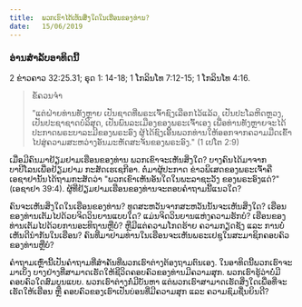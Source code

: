 ```yaml
---
title:  ພວກເຂົາໄດ້ເຫັນສິ່ງໃດໃນເຮືອນຂອງທ່ານ?
date:   15/06/2019
---
```


### ອ່ານສຳລັບອາທິດນີ້
2 ຂ່າວຄາວ 32:25.31; ຣຸດ 1: 14-18; 1 ໂກລິນໂທ 7:12-15; 1 ໂກລິນໂທ 4:16.

> <p>ຂໍ້ຄວນຈຳ</p>
> "ແຕ່ຝ່າຍທ່ານທັງຫຼາຍ ເປັນຊາດທີ່ພຣະເຈົ້າຊົງເລືອກໄວ້ແລ້ວ, ເປັນປະໂລຫິດຫຼວງ, ເປັນປະຊາຊາດບໍລິສຸດ, ເປັນພົນລະເມືອງຂອງພຣະເຈົ້າເອງ ເພື່ອທ່ານທັງຫຼາຍຈະໄດ້ປະກາດພຣະບາລະມີຂອງພຣະອົງ ຜູ້ໄດ້ຊົງເອີ້ນພວກທ່ານໃຫ້ອອກຈາກຄວາມມືດເຂົ້າໄປສູ່ຄວາມສະຫວ່າງອັນມະຫັດສະຈັນຂອງພຣະອົງ." (1 ເປໂຕ 2:9)

ເມື່ອມີຄົນມາຢ້ຽມຢາມເຮືອນຂອງທ່ານ ພວກເຂົາຈະເຫັນສິ່ງໃດ? ບາງຄົນໄດ້ມາຈາກ ບາບີໂລນເພື່ອຢ້ຽມຢາມ ກະສັດເຮເຊກີອາ. ຕໍ່ມາຜູ້ປະກາດ ຂ່າວພິເສດຂອງພຣະເຈົ້າຄື ເອຊາຢານັ້ນໄດ້ຖາມກະສັດວ່າ "ພວກເຂົາເຫັນອັນໃດໃນພະລາຊະວັງ ຂອງພຣະອົງແດ່?" (ເອຊາຢາ 39:4). ຜູ້ທີ່ຢ້ຽມຢາມເຮືອນຂອງທ່ານຈະຕອບຄຳຖາມນີ້ແນວໃດ?

ຄົນຈະເຫັນສິ່ງໃດໃນເຮືອນຂອງທ່ານ? ທູດສະຫວັນຈາກສະຫວັນນັ້ນຈະເຫັນສິ່ງໃດ? ເຮືອນຂອງທ່ານເຕັມໄປດ້ວຍຈິດວິນຍານແບບໃດ? ແມ່ນຈິດວິນຍານແຫ່ງຄວາມຮັກບໍ? ເຮືອນຂອງທ່ານເຕັມໄປດ້ວຍການອະທິຖານຫຼືບໍ? ຫຼືມີແຕ່ຄວາມໂກດຮ້າຍ ຄວາມກຽດຊັງ ແລະ ການບໍ່ເຫັນດີນຳກັນໃນເຮືອນ? ຄົນທີ່ມາຢາມທ່ານໃນເຮືອນຈະເຫັນພຣະເຢຊູໃນສະມາຊິກຄອບຄົວຂອງທ່ານຫຼືບໍ? 

ຄຳຖາມເຫຼົ່ານີ້ເປັນຄຳຖາມທີ່ສຳຄັນທີ່ພວກເຮົາຕ່າງຕ້ອງຖາມຕົນເອງ. ໃນອາທິດນີ້ພວກເຮົາຈະມາເບິ່ງ ບາງຢ່າງທີ່ສາມາດເຮັດໃຫ້ຊີວິດຄອບຄົວຂອງທ່ານມີຄວາມສຸກ. ພວກເຮົາຮູ້ວ່າບໍ່ມີຄອບຄົວໃດສົມບູນແບບ. ພວກເຮົາຕ່າງກໍ່ມີບັນຫາ ແຕ່ພວກເຮົາສາມາດເຮັດສິ່ງໃດເພື່ອທີ່ຈະເຮັດໃຫ້ເຮືອນ ຫຼື ຄອບຄົວຂອງເຮົາເປັນບ່ອນທີ່ມີຄວາມສຸກ ແລະ ຄວາມຊົມຊື່ນຍິນດີ?